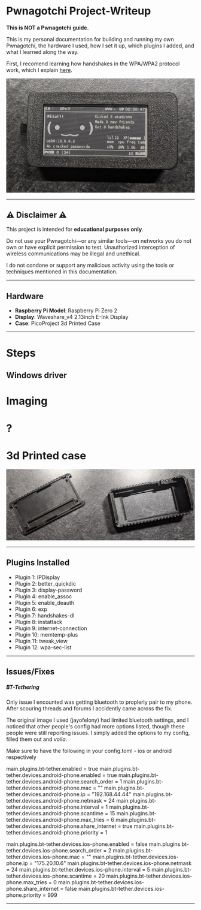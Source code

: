 # Pwnagotchi Project-Writeup
**This is NOT a Pwnagotchi guide.**

This is my personal documentation for building and running my own Pwnagotchi, the hardware I used, how I set it up, which plugins I added, and what I learned along the way.

First, I recomend learning how handshakes in the WPA/WPA2 protocol work, which I explain [here](WifiHandshakes.md).

![alt text](images/Build.jpg)

---

## :warning: Disclaimer :warning:
This project is intended for **educational purposes only**.

Do not use your Pwnagotchi—or any similar tools—on networks you do not own or have explicit permission to test. Unauthorized interception of wireless communications may be illegal and unethical.

I do not condone or support any malicious activity using the tools or techniques mentioned in this documentation.

---

## Hardware
- **Raspberry Pi Model**: Raspberry Pi Zero 2
- **Display**: Waveshare_v4 2.13inch E-Ink Display
- **Case**: PicoProject 3d Printed Case

---
# Steps
## Windows driver
# Imaging
# ?
# 3d Printed case
![](images/PrintedParts.jpg)


---

## Plugins Installed
- Plugin 1: IPDisplay
- Plugin 2: better_quickdic
- Plugin 3: display-password
- Plugin 4: enable_assoc
- Plugin 5: enable_deauth
- Plugin 6: exp
- Plugin 7: handshakes-dl
- Plugin 8: instattack
- Plugin 9: internet-connection
- Plugin 10: memtemp-plus
- Plugin 11: tweak_view
- Plugin 12: wpa-sec-list

---

## Issues/Fixes
##### BT-Tethering
Only issue I encounted was getting bluetooth to proplerly pair to my phone. After scouring threads and forums I accidently came across the fix.

The original image I used (jayofelony) had limited bluetooth settings, and I noticed that other people's config had more options listed, though these people were still reporting issues. I simply added the options to my config, filled them out and *voila*.

Make sure to have the following in your config.toml - ios or android respectively

main.plugins.bt-tether.enabled = true
main.plugins.bt-tether.devices.android-phone.enabled = true
main.plugins.bt-tether.devices.android-phone.search_order = 1
main.plugins.bt-tether.devices.android-phone.mac = ""
main.plugins.bt-tether.devices.android-phone.ip = "192.168.44.44"
main.plugins.bt-tether.devices.android-phone.netmask = 24
main.plugins.bt-tether.devices.android-phone.interval = 1
main.plugins.bt-tether.devices.android-phone.scantime = 15
main.plugins.bt-tether.devices.android-phone.max_tries = 6
main.plugins.bt-tether.devices.android-phone.share_internet = true
main.plugins.bt-tether.devices.android-phone.priority = 1

main.plugins.bt-tether.devices.ios-phone.enabled = false
main.plugins.bt-tether.devices.ios-phone.search_order = 2
main.plugins.bt-tether.devices.ios-phone.mac = ""
main.plugins.bt-tether.devices.ios-phone.ip = "175.20.10.6"
main.plugins.bt-tether.devices.ios-phone.netmask = 24
main.plugins.bt-tether.devices.ios-phone.interval = 5
main.plugins.bt-tether.devices.ios-phone.scantime = 20
main.plugins.bt-tether.devices.ios-phone.max_tries = 0
main.plugins.bt-tether.devices.ios-phone.share_internet = false
main.plugins.bt-tether.devices.ios-phone.priority = 999

---
